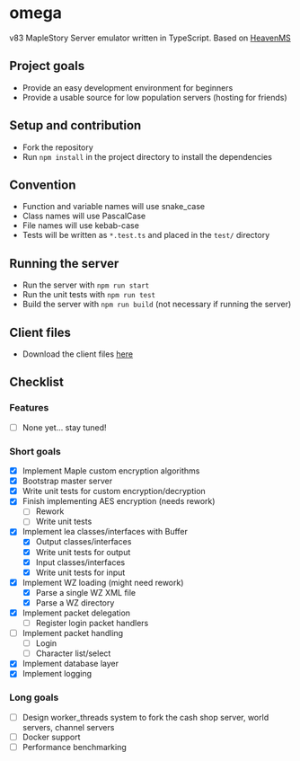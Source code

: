 # omega
v83 MapleStory Server emulator written in TypeScript. Based on [HeavenMS](https://github.com/ronancpl/HeavenMS)

## Project goals
* Provide an easy development environment for beginners
* Provide a usable source for low population servers (hosting for friends)

## Setup and contribution
* Fork the repository
* Run `npm install` in the project directory to install the dependencies

## Convention
* Function and variable names will use snake_case
* Class names will use PascalCase
* File names will use kebab-case
* Tests will be written as `*.test.ts` and placed in the `test/` directory

## Running the server
* Run the server with `npm run start`
* Run the unit tests with `npm run test`
* Build the server with `npm run build` (not necessary if running the server)

## Client files

* Download the client files [here](https://drive.google.com/drive/folders/0BzDsHSr-0V4MYVJ0TWIxd05hYUk)

## Checklist

### Features
* [ ] None yet... stay tuned!

### Short goals
* [x] Implement Maple custom encryption algorithms
* [x] Bootstrap master server
* [x] Write unit tests for custom encryption/decryption
* [x] Finish implementing AES encryption (needs rework)
    * [ ] Rework
    * [ ] Write unit tests
* [x] Implement lea classes/interfaces with Buffer
    * [x] Output classes/interfaces
    * [x] Write unit tests for output
    * [x] Input classes/interfaces
    * [x] Write unit tests for input
* [x] Implement WZ loading (might need rework)
    * [x] Parse a single WZ XML file
    * [x] Parse a WZ directory
* [x] Implement packet delegation
    * [ ] Register login packet handlers
* [ ] Implement packet handling
    * [ ] Login
    * [ ] Character list/select
* [x] Implement database layer
* [x] Implement logging

### Long goals
* [ ] Design worker_threads system to fork the cash shop server, world servers, channel servers
* [ ] Docker support
* [ ] Performance benchmarking
